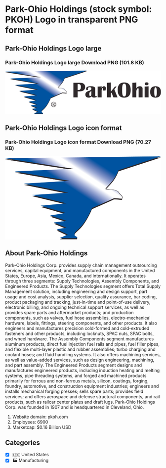 # Park-Ohio Holdings (stock symbol: PKOH) Logo in transparent PNG format

## Park-Ohio Holdings Logo large

### Park-Ohio Holdings Logo large Download PNG (101.8 KB)

![Park-Ohio Holdings Logo large Download PNG (101.8 KB)](/img/orig/PKOH_BIG-29b99eb7.png)

## Park-Ohio Holdings Logo icon format

### Park-Ohio Holdings Logo icon format Download PNG (70.27 KB)

![Park-Ohio Holdings Logo icon format Download PNG (70.27 KB)](/img/orig/PKOH-313f9437.png)

## About Park-Ohio Holdings

Park-Ohio Holdings Corp. provides supply chain management outsourcing services, capital equipment, and manufactured components in the United States, Europe, Asia, Mexico, Canada, and internationally. It operates through three segments: Supply Technologies, Assembly Components, and Engineered Products. The Supply Technologies segment offers Total Supply Management solution, including engineering and design support, part usage and cost analysis, supplier selection, quality assurance, bar coding, product packaging and tracking, just-in-time and point-of-use delivery, electronic billing, and ongoing technical support services, as well as provides spare parts and aftermarket products; and production components, such as valves, fuel hose assemblies, electro-mechanical hardware, labels, fittings, steering components, and other products. It also engineers and manufactures precision cold-formed and cold-extruded fasteners and other products, including locknuts, SPAC nuts, SPAC bolts, and wheel hardware. The Assembly Components segment manufactures aluminum products, direct fuel injection fuel rails and pipes, fuel filler pipes, and flexible multi-layer plastic and rubber assemblies; turbo charging and coolant hoses; and fluid handling systems. It also offers machining services, as well as value-added services, such as design engineering, machining, and part assembly. The Engineered Products segment designs and manufactures engineered products, including induction heating and melting systems, pipe threading systems, and forged and machined products primarily for ferrous and non-ferrous metals, silicon, coatings, forging, foundry, automotive, and construction equipment industries; engineers and installs mechanical forging presses; sells spare parts; provides field services; and offers aerospace and defense structural components, and rail products, such as railcar center plates and draft lugs. Park-Ohio Holdings Corp. was founded in 1907 and is headquartered in Cleveland, Ohio.

1. Website domain: pkoh.com
2. Employees: 6900
3. Marketcap: $0.16 Billion USD


## Categories
- [x] 🇺🇸 United States
- [x] 🏭 Manufacturing
